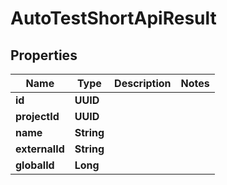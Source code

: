 

# AutoTestShortApiResult


## Properties

| Name | Type | Description | Notes |
|------------ | ------------- | ------------- | -------------|
|**id** | **UUID** |  |  |
|**projectId** | **UUID** |  |  |
|**name** | **String** |  |  |
|**externalId** | **String** |  |  |
|**globalId** | **Long** |  |  |



